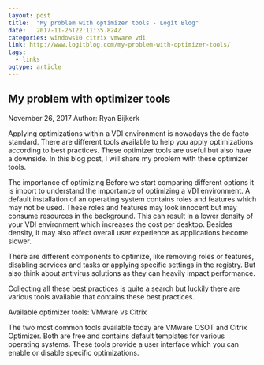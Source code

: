 ```yaml
---
layout: post 
title:  "My problem with optimizer tools - Logit Blog" 
date:   2017-11-26T22:11:35.824Z 
categories: windows10 citrix vmware vdi
link: http://www.logitblog.com/my-problem-with-optimizer-tools/ 
tags:
  - links
ogtype: article 
---
```


## My problem with optimizer tools

 November 26, 2017 Author: Ryan Bijkerk

Applying optimizations within a VDI environment is nowadays the de facto standard. There are different tools available to help you apply optimizations according to best practices. These optimizer tools are useful but also have a downside. In this blog post, I will share my problem with these optimizer tools.


The importance of optimizing
Before we start comparing different options it is import to understand the importance of optimizing a VDI environment. A default installation of an operating system contains roles and features which may not be used. These roles and features may look innocent but may consume resources in the background. This can result in a lower density of your VDI environment which increases the cost per desktop. Besides density, it may also affect overall user experience as applications become slower.

There are different components to optimize, like removing roles or features, disabling services and tasks or applying specific settings in the registry. But also think about antivirus solutions as they can heavily impact performance.

Collecting all these best practices is quite a search but luckily there are various tools available that contains these best practices.

Available optimizer tools: VMware vs Citrix

The two most common tools available today are VMware OSOT and Citrix Optimizer. Both are free and contains default templates for various operating systems. These tools provide a user interface which you can enable or disable specific optimizations.